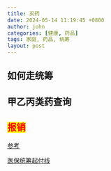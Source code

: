 ```yaml
---
title: 买药
date: 2024-05-14 11:19:45 +0800
author: john
categories: [健康, 药品]
tags: 家庭, 药品, 统筹
layout: post
---
```


## 如何走统筹

## 甲乙丙类药查询

## <mark style="color:red;">报销</mark>

[参考](https://www.xiaohongshu.com/explore/65a7789d000000002b014118)

[医保统筹起付线](https://rsj.lanzhou.gov.cn/col/col10825/index.html)

